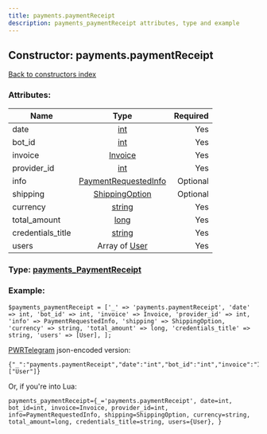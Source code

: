 ```yaml
---
title: payments.paymentReceipt
description: payments_paymentReceipt attributes, type and example
---
```

## Constructor: payments.paymentReceipt  
[Back to constructors index](index.md)



### Attributes:

| Name     |    Type       | Required |
|----------|:-------------:|---------:|
|date|[int](../types/int.md) | Yes|
|bot\_id|[int](../types/int.md) | Yes|
|invoice|[Invoice](../types/Invoice.md) | Yes|
|provider\_id|[int](../types/int.md) | Yes|
|info|[PaymentRequestedInfo](../types/PaymentRequestedInfo.md) | Optional|
|shipping|[ShippingOption](../types/ShippingOption.md) | Optional|
|currency|[string](../types/string.md) | Yes|
|total\_amount|[long](../types/long.md) | Yes|
|credentials\_title|[string](../types/string.md) | Yes|
|users|Array of [User](../types/User.md) | Yes|



### Type: [payments\_PaymentReceipt](../types/payments_PaymentReceipt.md)


### Example:

```
$payments_paymentReceipt = ['_' => 'payments.paymentReceipt', 'date' => int, 'bot_id' => int, 'invoice' => Invoice, 'provider_id' => int, 'info' => PaymentRequestedInfo, 'shipping' => ShippingOption, 'currency' => string, 'total_amount' => long, 'credentials_title' => string, 'users' => [User], ];
```  

[PWRTelegram](https://pwrtelegram.xyz) json-encoded version:

```
{"_":"payments.paymentReceipt","date":"int","bot_id":"int","invoice":"Invoice","provider_id":"int","info":"PaymentRequestedInfo","shipping":"ShippingOption","currency":"string","total_amount":"long","credentials_title":"string","users":["User"]}
```


Or, if you're into Lua:  


```
payments_paymentReceipt={_='payments.paymentReceipt', date=int, bot_id=int, invoice=Invoice, provider_id=int, info=PaymentRequestedInfo, shipping=ShippingOption, currency=string, total_amount=long, credentials_title=string, users={User}, }

```


